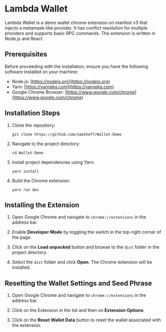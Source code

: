 # Lambda Wallet

Lambda Wallet is a demo wallet chrome extension on manfest v3 that injects a metamask-like provider. It has conflict resolution for multiple providers and supports basic RPC commands. The extension is written in Node.js and React.

## Prerequisites

Before proceeding with the installation, ensure you have the following software installed on your machine:

- Node.js: [https://nodejs.org](https://nodejs.org)
- Yarn: [https://yarnpkg.com](https://yarnpkg.com)
- Google Chrome Browser: [https://www.google.com/chrome](https://www.google.com/chrome)

## Installation Steps

1. Clone the repository:
   ```
   git clone https://github.com/samsheff/Wallet-Demo
   ```

2. Navigate to the project directory:
   ```
   cd Wallet-Demo
   ```

3. Install project dependencies using Yarn:
   ```
   yarn install
   ```

4. Build the Chrome extension:
   ```
   yarn run dev
   ```

## Installing the Extension

1. Open Google Chrome and navigate to `chrome://extensions` in the address bar.

2. Enable **Developer Mode** by toggling the switch in the top-right corner of the page.

3. Click on the **Load unpacked** button and browse to the `dist` folder in the project directory.

4. Select the `dist` folder and click **Open**. The Chrome extension will be installed.

## Resetting the Wallet Settings and Seed Phrase

1. Open Google Chrome and navigate to `chrome://extensions` in the address bar.

2. Click on the Extension in the list and then on **Extension Options**

4. Click on the **Reset Wallet Data** button to reset the wallet associated with the extension.
